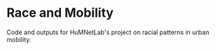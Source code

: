 # Race and Mobility

Code and outputs for HuMNetLab's project on racial patterns in urban mobility. 